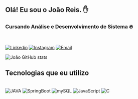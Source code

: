 ## Olá! Eu sou o João Reis. ✋

### Cursando Análise e Desenvolvimento de Sistema 🔥

<br>

[![Linkedin](https://img.shields.io/badge/LinkedIn-0077B5?style=for-the-badge&logo=linkedin&logoColor=white)](https://www.linkedin.com/in/jo%C3%A3o-reis-6b8206254/)
[![Instagram](https://img.shields.io/badge/Instagram-E4405F?style=for-the-badge&logo=instagram&logoColor=white)](https://www.instagram.com/joaoreis699/)
[![Email](https://img.shields.io/badge/Microsoft_Outlook-0078D4?style=for-the-badge&logo=microsoft-outlook&logoColor=white)]()

![João GitHub stats](https://github-readme-stats.vercel.app/api?username=joaoreis699&show_icons=true&theme=dark)

## Tecnologias que eu utilizo

<div style = "display: inline_block"><br/>
    <img align = "center" alt = "JAVA" src = "![Java](https://img.shields.io/badge/java-%23ED8B00.svg?style=for-the-badge&logo=openjdk&logoColor=white)"/>
    <img align = "center" alt = "SpringBoot" src ="![Spring](https://img.shields.io/badge/spring-%236DB33F.svg?style=for-the-badge&logo=spring&logoColor=white)"/>
    <img align = "center" alt = "mySQL" src = "https://img.shields.io/badge/CSS3-1572B6?style=for-the-badge&logo=css3&logoColor=white"/>
    <img align = "center" alt = "JavaScript" src = "https://img.shields.io/badge/JavaScript-F7DF1E?style=for-the-badge&logo=javascript&logoColor=black"/>
    <img align = "center" alt = "C" src = "https://raw.githubusercontent.com/jmnote/z-icons/master/svg/c.svg"/>
</div>
